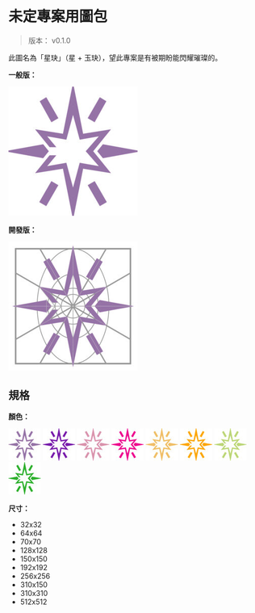 未定專案用圖包
=======


> 版本： v0.1.0


此圖名為「星玦」（星 + 玉玦），望此專案是有被期盼能閃耀璀璨的。

**一般版：**

![星玦](./icon/starJue_purple_gray_256x256.jpg)

**開發版：**

![星玦開發版](./icon/starJue-dev_purple_gray_256x256.jpg)



## 規格


**顏色：**

![暗紫](./icon/starJue_purple_gray_64x64.jpg) ![亮紫](./icon/starJue_purple_light_64x64.jpg) ![暗紅](./icon/starJue_red_gray_64x64.jpg) ![亮紅](./icon/starJue_red_light_64x64.jpg) ![暗橘](./icon/starJue_orange_gray_64x64.jpg) ![亮橘](./icon/starJue_orange_light_64x64.jpg) ![暗綠](./icon/starJue_green_gray_64x64.jpg) ![亮綠](./icon/starJue_green_light_64x64.jpg)


**尺寸：**

  * 32x32
  * 64x64
  * 70x70
  * 128x128
  * 150x150
  * 192x192
  * 256x256
  * 310x150
  * 310x310
  * 512x512

